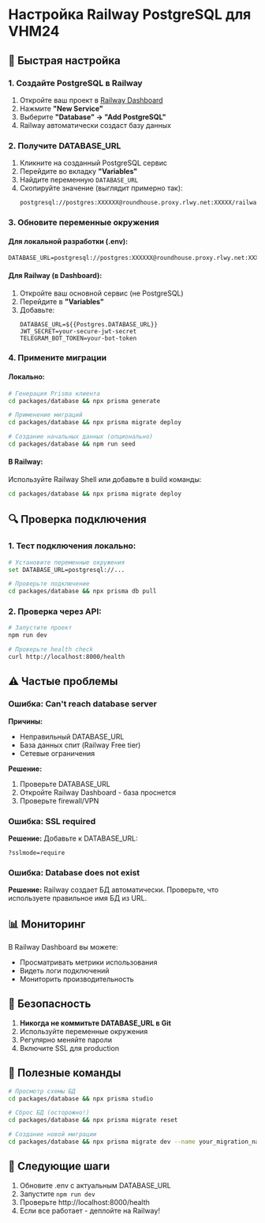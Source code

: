 # Настройка Railway PostgreSQL для VHM24

## 🚀 Быстрая настройка

### 1. Создайте PostgreSQL в Railway

1. Откройте ваш проект в [Railway Dashboard](https://railway.app/dashboard)
2. Нажмите **"New Service"**
3. Выберите **"Database" → "Add PostgreSQL"**
4. Railway автоматически создаст базу данных

### 2. Получите DATABASE_URL

1. Кликните на созданный PostgreSQL сервис
2. Перейдите во вкладку **"Variables"**
3. Найдите переменную `DATABASE_URL`
4. Скопируйте значение (выглядит примерно так):
   ```
   postgresql://postgres:XXXXXX@roundhouse.proxy.rlwy.net:XXXXX/railway
   ```

### 3. Обновите переменные окружения

#### Для локальной разработки (.env):
```env
DATABASE_URL=postgresql://postgres:XXXXXX@roundhouse.proxy.rlwy.net:XXXXX/railway
```

#### Для Railway (в Dashboard):
1. Откройте ваш основной сервис (не PostgreSQL)
2. Перейдите в **"Variables"**
3. Добавьте:
   ```
   DATABASE_URL=${{Postgres.DATABASE_URL}}
   JWT_SECRET=your-secure-jwt-secret
   TELEGRAM_BOT_TOKEN=your-bot-token
   ```

### 4. Примените миграции

#### Локально:
```bash
# Генерация Prisma клиента
cd packages/database && npx prisma generate

# Применение миграций
cd packages/database && npx prisma migrate deploy

# Создание начальных данных (опционально)
cd packages/database && npm run seed
```

#### В Railway:
Используйте Railway Shell или добавьте в build команды:
```bash
cd packages/database && npx prisma migrate deploy
```

## 🔍 Проверка подключения

### 1. Тест подключения локально:
```bash
# Установите переменные окружения
set DATABASE_URL=postgresql://...

# Проверьте подключение
cd packages/database && npx prisma db pull
```

### 2. Проверка через API:
```bash
# Запустите проект
npm run dev

# Проверьте health check
curl http://localhost:8000/health
```

## ⚠️ Частые проблемы

### Ошибка: Can't reach database server
**Причины:**
- Неправильный DATABASE_URL
- База данных спит (Railway Free tier)
- Сетевые ограничения

**Решение:**
1. Проверьте DATABASE_URL
2. Откройте Railway Dashboard - база проснется
3. Проверьте firewall/VPN

### Ошибка: SSL required
**Решение:**
Добавьте к DATABASE_URL:
```
?sslmode=require
```

### Ошибка: Database does not exist
**Решение:**
Railway создает БД автоматически. Проверьте, что используете правильное имя БД из URL.

## 📊 Мониторинг

В Railway Dashboard вы можете:
- Просматривать метрики использования
- Видеть логи подключений
- Мониторить производительность

## 🔐 Безопасность

1. **Никогда не коммитьте DATABASE_URL в Git**
2. Используйте переменные окружения
3. Регулярно меняйте пароли
4. Включите SSL для production

## 📝 Полезные команды

```bash
# Просмотр схемы БД
cd packages/database && npx prisma studio

# Сброс БД (осторожно!)
cd packages/database && npx prisma migrate reset

# Создание новой миграции
cd packages/database && npx prisma migrate dev --name your_migration_name
```

## 🎯 Следующие шаги

1. Обновите .env с актуальным DATABASE_URL
2. Запустите `npm run dev`
3. Проверьте http://localhost:8000/health
4. Если все работает - деплойте на Railway!
